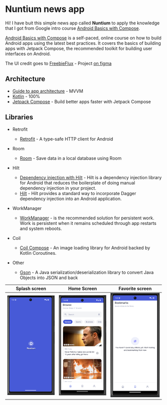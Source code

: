 # Nuntium news app

Hi! I have buit this simple news app called **Nuntium** to apply the knowledge that I got from Google intro course  [Android Basics with Compose](https://developer.android.com/courses/android-basics-compose/course).

[Android Basics with Compose](https://developer.android.com/courses/android-basics-compose/course) is a self-paced, online course on how to build Android apps using the latest best practices. It covers the basics of building apps with Jetpack Compose, the recommended toolkit for building user interfaces on Android.

The UI credit goes to [FreebieFlux](https://freebieflux.com/)  - Project [on figma](https://www.figma.com/file/qNiGRGxZOsk9VXe2to3O6H/nuntium-news-app?type=design&node-id=29-3&mode=design)

##  Architecture

* [Guide to app architecture](https://developer.android.com/jetpack/docs/guide) - MVVM
* [Kotlin](https://developer.android.com/kotlin) - 100%
* [Jetpack Compose](https://developer.android.com/jetpack/compose) -  Build better apps faster with  Jetpack Compose

##  Libraries



* Retrofit
    * [Retrofit](https://square.github.io/retrofit/) -  A type-safe  HTTP client  for Android
* Room
    * [Room](https://developer.android.com/training/data-storage/room) - Save data in a local database using Room
* Hilt
    * [Dependency injection with Hilt](https://developer.android.com/training/dependency-injection/hilt-android)  - Hilt is a dependency injection library for Android that reduces the boilerplate of doing manual dependency injection in your project.
    * [Hilt](https://dagger.dev/hilt/#:~:text=Hilt%20provides%20a%20standard%20way,and%20code%20sharing%20between%20apps.) - Hilt provides a standard way to incorporate Dagger dependency injection into an Android application.
*  WorkManager
	* [WorkManager](https://developer.android.com/guide/background/persistent/getting-started) - is the recommended solution for persistent work. Work is persistent when it remains scheduled through app restarts and system reboots.

* Coil
    * [Coil Compose](https://coil-kt.github.io/coil/) - An image loading library for Android backed by Kotlin Coroutines.
* Other
    * [Gson](https://github.com/google/gson) - A Java serialization/deserialization library to convert Java Objects into JSON and back

| Splash screen | Home Screen | Favorite screen |
|--|--|--|
| ![enter image description here](https://github.com/KahiloMassango/Nuntium-news-app/blob/main/assets/splashscreen.png?raw=true) | ![enter image description here](https://github.com/KahiloMassango/Nuntium-news-app/blob/main/assets/homescree.png?raw=true) |![enter image description here](https://github.com/KahiloMassango/Nuntium-news-app/blob/main/assets/favoritescreen.png?raw=true)|
